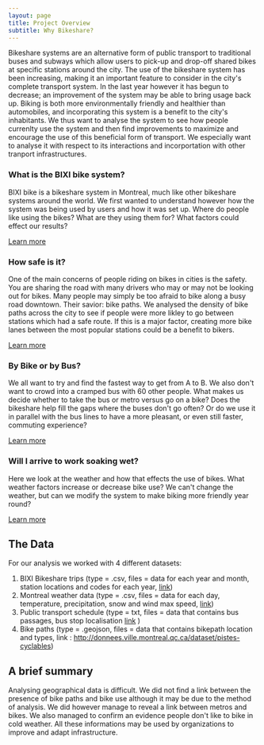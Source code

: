 ```yaml
---
layout: page
title: Project Overview
subtitle: Why Bikeshare?
---
```


Bikeshare systems are an alternative form of public transport to traditional buses and subways which allow users to pick-up and drop-off shared bikes at specific stations around the city. The use of the bikeshare system has been increasing, making it an important feature to consider in the city's complete transport system. In the last year however it has begun to decrease; an improvement of the system may be able to bring usage back up. Biking is both more environmentally friendly and healthier than automobiles, and incorporating this system is a benefit to the city's inhabitants. We thus want to analyse the system to see how people currenlty use the system and then find improvements to maximize and encourage the use of this beneficial form of transport. We especially want to analyse it with respect to its interactions and incorportation with other tranport infrastructures. 


### What is the BIXI bike system?
BIXI bike is a bikeshare system in Montreal, much like other bikeshare systems around the world. We first wanted to understand however how the system was being used by users and how it was set up. Where do people like using the bikes? What are they using them for? What factors could effect our results?  

[Learn more](bixi.md)

### How safe is it?
One of the main concerns of people riding on bikes in cities is the safety. You are sharing the road with many drivers who may or may not be looking out for bikes. Many people may simply be too afraid to bike along a busy road downtown. Their savior: bike paths. We analysed the density of bike paths across the city to see if people were more likley to go between stations which had a safe route. If this is a major factor, creating more bike lanes between the most popular stations could be a benefit to bikers.

[Learn more](paths.md)

### By Bike or by Bus?
We all want to try and find the fastest way to get from A to B. We also don't want to crowd into a cramped bus with 60 other people. What makes us decide whether to take the bus or metro versus go on a bike? Does the bikeshare help fill the gaps where the buses don't go often? Or do we use it in parallel with the bus lines to have a more pleasant, or even still faster, commuting experience? 

[Learn more](buses.md)

### Will I arrive to work soaking wet?
Here we look at the weather and how that effects the use of bikes. What weather factors increase or decrease bike use? We can't change the weather, but can we modify the system to make biking more friendly year round?

[Learn more](weather.md)

## The Data
For our analysis we worked with 4 different datasets:
1. BIXI Bikeshare trips (type = .csv, files = data for each year and month, station locations and codes for each year, 
[link](https://montreal.bixi.com/en/open-data))
2. Montreal weather data (type = .csv, files = data for each day, temperature, precipitation, snow and wind max speed, 
[link](https://climat.meteo.gc.ca/historical_data/search_historic_data_f.html))
3. Public transport schedule (type = txt, files = data that contains bus passages, bus stop localisation [link](http://donnees.ville.montreal.qc.ca/dataset/stm-horaires-planifies-et-trajets-des-bus-et-du-metro) )
4. Bike paths (type = .geojson, files = data that contains bikepath location and types, 
link : http://donnees.ville.montreal.qc.ca/dataset/pistes-cyclables)

## A brief summary 
Analysing geographical data is difficult. We did not find a link between the presence of bike paths and bike use although it may be due to the method of analysis. We did however manage to reveal a link between metros and bikes. We also managed to confirm an evidence people don't like to bike in cold weather. All these informations may be used by organizations to improve and adapt infrastructure.
